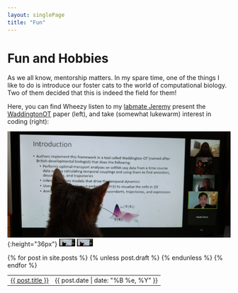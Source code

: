 ```yaml
---
layout: singlePage
title: "Fun"
---
```


# Fun and Hobbies
As we all know, mentorship matters. In my spare time, one of the things I like to do is introduce our foster cats to the world of computational biology. Two of them decided that this is indeed the field for them!

Here, you can find Wheezy listen to my [labmate Jeremy](https://rsinghlab.org/) present the [WaddingtonOT](https://www.cell.com/cell/pdf/S0092-8674(19)30039-X.pdf) paper (left), and take (somewhat lukewarm) interest in coding (right):

![One:Wheezy](images/wheezyLearning.jpeg){:height="36px"}
<img src="images/wheezyLearning.jpeg" alt="Two:Wheezy" width="36"/>
[<img src="images/wheezyLearning.jpeg" width="36"/>](images/wheezyLearning.jpeg)



<table class="table table-hover">
  {% for post in site.posts %}
    {% unless post.draft %}
    <tr>
      <td><a href="{{ post.url }}">{{ post.title }}</a></td>
      <td class="col-md-3" style="text-align: right;">{{ post.date | date: "%B %e, %Y" }}</td>
    </tr>
    {% endunless %}
  {% endfor %}
</table>